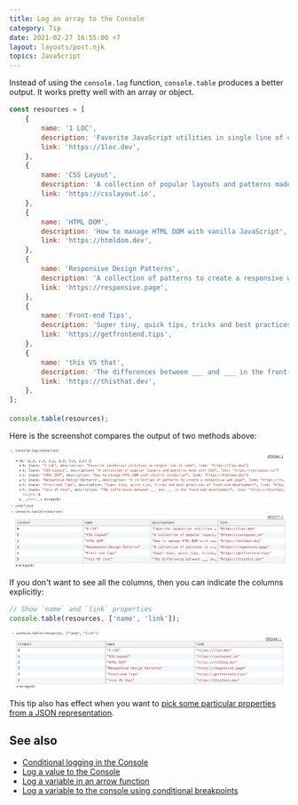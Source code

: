 ```yaml
---
title: Log an array to the Console
category: Tip
date: 2021-02-27 16:55:00 +7
layout: layouts/post.njk
topics: JavaScript
---
```


Instead of using the `console.log` function, `console.table` produces a better output. It works pretty well with an array or object.

```js
const resources = [
    {
        name: '1 LOC',
        description: 'Favorite JavaScript utilities in single line of code',
        link: 'https://1loc.dev',
    },
    {
        name: 'CSS Layout',
        description: 'A collection of popular layouts and patterns made with CSS',
        link: 'https://csslayout.io',
    },
    {
        name: 'HTML DOM',
        description: 'How to manage HTML DOM with vanilla JavaScript',
        link: 'https://htmldom.dev',
    },
    {
        name: 'Responsive Design Patterns',
        description: 'A collection of patterns to create a responsive web page',
        link: 'https://responsive.page',
    },
    {
        name: 'Front-end Tips',
        description: 'Super tiny, quick tips, tricks and best practices of front-end development',
        link: 'https://getfrontend.tips',
    },
    {
        name: 'this VS that',
        description: 'The differences between ___ and ___ in the front-end development',
        link: 'https://thisthat.dev',
    },
];

console.table(resources);
```

Here is the screenshot compares the output of two methods above:

![console.table](/assets/img/console-table.png)

If you don't want to see all the columns, then you can indicate the columns explicitly:

```js
// Show `name` and `link` properties
console.table(resources, ['name', 'link']);
```

![console.table](/assets/img/console-table-columns.png)

This tip also has effect when you want to [pick some particular properties from a JSON representation](/pick-given-properties-from-a-json-representation).

## See also

-   [Conditional logging in the Console](/conditional-logging-in-the-console)
-   [Log a value to the Console](/log-a-value-to-the-console)
-   [Log a variable in an arrow function](/log-a-variable-in-an-arrow-function)
-   [Log a variable to the console using conditional breakpoints](/log-a-variable-to-the-console-using-conditional-breakpoints)
